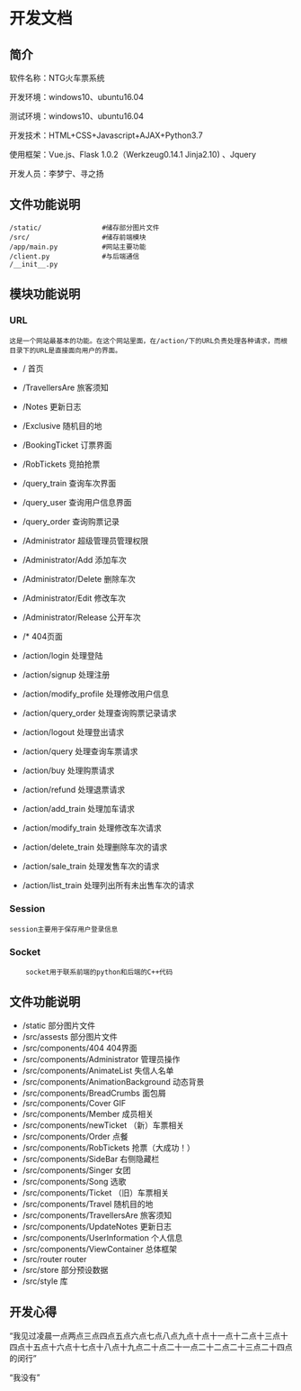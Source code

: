 # 开发文档

## 简介

软件名称：NTG火车票系统

开发环境：windows10、ubuntu16.04

测试环境：windows10、ubuntu16.04

开发技术：HTML+CSS+Javascript+AJAX+Python3.7

使用框架：Vue.js、Flask 1.0.2（Werkzeug0.14.1 Jinja2.10) 、Jquery

开发人员：李梦宁、寻之扬

## 文件功能说明

```
/static/               #储存部分图片文件
/src/             	   #储存前端模块
/app/main.py           #网站主要功能
/client.py             #与后端通信
/__init__.py
```

## 模块功能说明

### URL

	这是一个网站最基本的功能。在这个网站里面，在/action/下的URL负责处理各种请求，而根目录下的URL是直接面向用户的界面。

- / 首页

- /TravellersAre 旅客须知

- /Notes 更新日志

- /Exclusive 随机目的地

- /BookingTicket 订票界面

- /RobTickets 竞拍抢票

- /query_train 查询车次界面

- /query_user 查询用户信息界面

- /query_order 查询购票记录

- /Administrator 超级管理员管理权限

- /Administrator/Add 添加车次

- /Administrator/Delete 删除车次

- /Administrator/Edit 修改车次

- /Administrator/Release 公开车次

- /* 404页面

  

- /action/login 处理登陆

- /action/signup 处理注册

- /action/modify_profile 处理修改用户信息

- /action/query_order 处理查询购票记录请求

- /action/logout 处理登出请求

- /action/query 处理查询车票请求

- /action/buy 处理购票请求

- /action/refund 处理退票请求

- /action/add_train 处理加车请求

- /action/modify_train 处理修改车次请求

- /action/delete_train 处理删除车次的请求

- /action/sale_train 处理发售车次的请求

- /action/list_train 处理列出所有未出售车次的请求

### Session

	session主要用于保存用户登录信息

### Socket

		socket用于联系前端的python和后端的C++代码



## 文件功能说明

- /static 部分图片文件
- /src/assests 部分图片文件
- /src/components/404 404界面
- /src/components/Administrator 管理员操作
- /src/components/AnimateList 失信人名单
- /src/components/AnimationBackground 动态背景
- /src/components/BreadCrumbs 面包屑
- /src/components/Cover GIF
- /src/components/Member 成员相关
- /src/components/newTicket （新）车票相关
- /src/components/Order 点餐
- /src/components/RobTickets 抢票（大成功！）
- /src/components/SideBar 右侧隐藏栏
- /src/components/Singer 女团
- /src/components/Song 选歌
- /src/components/Ticket （旧）车票相关
- /src/components/Travel 随机目的地
- /src/components/TravellersAre 旅客须知
- /src/components/UpdateNotes 更新日志
- /src/components/UserInformation 个人信息
- /src/components/ViewContainer 总体框架
- /src/router router
- /src/store 部分预设数据
- /src/style 库

## 开发心得

“我见过凌晨一点两点三点四点五点六点七点八点九点十点十一点十二点十三点十四点十五点十六点十七点十八点十九点二十点二十一点二十二点二十三点二十四点的闵行”

“我没有”